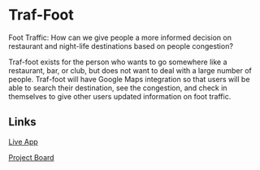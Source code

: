 # Traf-Foot

Foot Traffic: How can we give people a more informed decision on restaurant and night-life destinations based on people congestion?

Traf-foot exists for the person who wants to go somewhere like a restaurant, bar, or club, but does not want to deal with a large number of people. Traf-foot will have Google Maps integration so that users will be able to search their destination, see the congestion, and check in themselves to give other users updated information on foot traffic. 


## Links

[Live App](https://repl.it/@ltpalmer/Traf-Foot-LiveApp)

[Project Board](../../projects/1)
